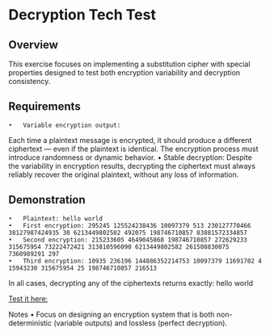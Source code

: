 # Decryption Tech Test

## Overview

This exercise focuses on implementing a substitution cipher with special properties designed to test both encryption variability and decryption consistency.

## Requirements
	•	Variable encryption output:
Each time a plaintext message is encrypted, it should produce a different ciphertext — even if the plaintext is identical. The encryption process must introduce randomness or dynamic behavior.
	•	Stable decryption:
Despite the variability in encryption results, decrypting the ciphertext must always reliably recover the original plaintext, without any loss of information.

## Demonstration
	•	Plaintext: hello world
	•	First encryption: 295245 125524238436 10097379 513 230127770466 38127987424935 30 6213449802582 492075 198746710857 83881572334857
	•	Second encryption: 215233605 4649045868 198746710857 272629233 315675954 73222472421 313810596090 6213449802582 261508830075 7360989291 297
	•	Third encryption: 10935 236196 144886352214753 10097379 11691702 4 15943230 315675954 25 198746710857 216513

In all cases, decrypting any of the ciphertexts returns exactly: hello world

[Test it here:](https://joseph-padfield.github.io/decryptionTechTestExercise/)

Notes
	•	Focus on designing an encryption system that is both non-deterministic (variable outputs) and lossless (perfect decryption).
